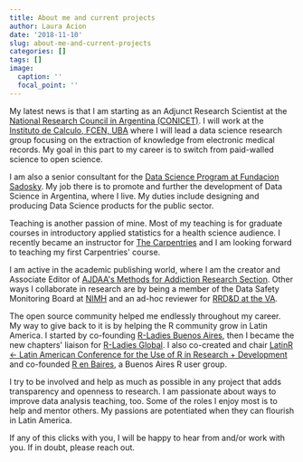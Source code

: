 ```yaml
---
title: About me and current projects
author: Laura Acion
date: '2018-11-10'
slug: about-me-and-current-projects
categories: []
tags: []
image:
  caption: ''
  focal_point: ''
---
```


My latest news is that I am starting as an Adjunct Research Scientist at the [National Research Council in Argentina (CONICET)](https://www.conicet.gov.ar/?lan=en). I will work at the [Instituto de Calculo, FCEN, UBA](http://www.ic.fcen.uba.ar/en/) where I will lead a data science research group focusing on the extraction of knowledge from electronic medical records. My goal in this part to my career is to switch from paid-walled science to open science.

I am also a senior consultant for the [Data Science Program at Fundacion Sadosky](http://www.fundacionsadosky.org.ar/programas/pcd/). My job there is to promote and further the development of Data Science in Argentina, where I live. My duties include designing and producing Data Science products for the public sector.

Teaching is another passion of mine. Most of my teaching is for graduate courses in introductory applied statistics for a health science audience. I recently became an instructor for [The Carpentries](https://carpentries.org/) and I am looking forward to teaching my first Carpentries' course.

I am active in the academic publishing world, where I am the creator and Associate Editor of [AJDAA's Methods for Addiction Research Section](http://explore.tandfonline.com/cfp/med/american-journal-of-drug-and-alcohol-abuse-methods-in-addiction-research). Other ways I collaborate in research are by being a member of the Data Safety Monitoring Board at [NIMH](https://www.nimh.nih.gov/index.shtml) and an ad-hoc reviewer for [RRD&D at the VA](https://www.research.va.gov/services/rrd.cfm).

The open source community helped me endlessly throughout my career. My way to give back to it is by helping the R community grow in Latin America. I started by co-founding [R-Ladies Buenos Aires](https://www.meetup.com/rladies-buenos-aires/), then I became the new chapters' liaison for [R-Ladies Global](https://rladies.org/about-us/team/). I also co-created and chair [LatinR <- Latin American Conference for the Use of R in Research + Development](http://latin-r.com/en) and co-founded [R en Baires](https://renbaires.github.io/), a Buenos Aires R user group.  

I try to be involved and help as much as possible in any project that adds transparency and openness to research. I am passionate about ways to improve data analysis teaching, too. Some of the roles I enjoy most is to help and mentor others. My passions are potentiated when they can flourish in Latin America.

If any of this clicks with you, I will be happy to hear from and/or work with you. If in doubt, please reach out.